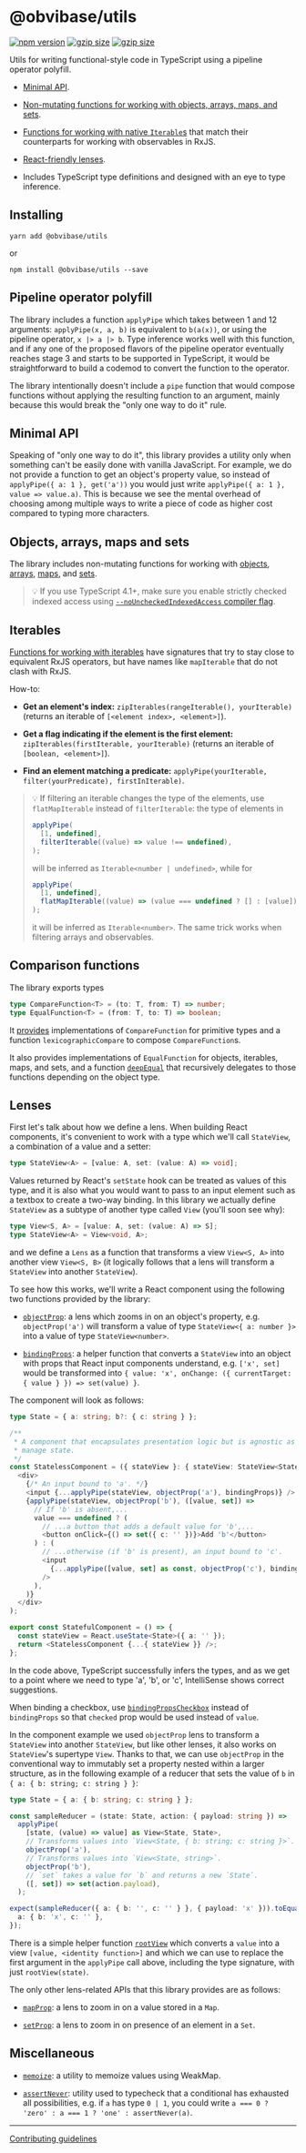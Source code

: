 # @obvibase/utils

[![npm version](https://badge.fury.io/js/%40obvibase%2Futils.svg)](https://badge.fury.io/js/%40obvibase%2Futils)
[![gzip size](https://badgen.net/bundlephobia/minzip/@obvibase/utils?color=green)](https://bundlephobia.com/result?p=@obvibase/utils@10.0.1)
[![gzip size](https://badgen.net/bundlephobia/tree-shaking/@obvibase/utils)](https://bundlephobia.com/result?p=@obvibase/utils@10.0.1)

Utils for writing functional-style code in TypeScript using a pipeline operator polyfill.

- [Minimal API](#minimal-api).

- [Non-mutating functions for working with objects, arrays, maps, and sets](#objects-arrays-maps-and-sets).

- [Functions for working with native `Iterable`s](#iterables) that match their counterparts for working with observables in RxJS.

- [React-friendly lenses](#lenses).

- Includes TypeScript type definitions and designed with an eye to type inference.

## Installing

```
yarn add @obvibase/utils
```

or

```
npm install @obvibase/utils --save
```

## Pipeline operator polyfill

The library includes a function `applyPipe` which takes between 1 and 12 arguments: `applyPipe(x, a, b)` is equivalent to `b(a(x))`, or using the pipeline operator, `x |> a |> b`. Type inference works well with this function, and if any one of the proposed flavors of the pipeline operator eventually reaches stage 3 and starts to be supported in TypeScript, it would be straightforward to build a codemod to convert the function to the operator.

The library intentionally doesn't include a `pipe` function that would compose functions without applying the resulting function to an argument, mainly because this would break the "only one way to do it" rule.

## Minimal API

Speaking of "only one way to do it", this library provides a utility only when something can't be easily done with vanilla JavaScript. For example, we do not provide a function to get an object's property value, so instead of `applyPipe({ a: 1 }, get('a'))` you would just write `applyPipe({ a: 1 }, value => value.a)`. This is because we see the mental overhead of choosing among multiple ways to write a piece of code as higher cost compared to typing more characters.

## Objects, arrays, maps and sets

The library includes non-mutating functions for working with [objects](https://github.com/obvibase/utils/tree/master/src/lib/object), [arrays](https://github.com/obvibase/utils/tree/master/src/lib/array), [maps](https://github.com/obvibase/utils/tree/master/src/lib/map), and [sets](https://github.com/obvibase/utils/tree/master/src/lib/set).

> :bulb: If you use TypeScript 4.1+, make sure you enable strictly checked indexed access using [`--noUncheckedIndexedAccess` compiler flag](https://devblogs.microsoft.com/typescript/announcing-typescript-4-1-rc/#no-unchecked-indexed-access).

## Iterables

[Functions for working with iterables](https://github.com/obvibase/utils/tree/master/src/lib/iterable) have signatures that try to stay close to equivalent RxJS operators, but have names like `mapIterable` that do not clash with RxJS.

How-to:

- **Get an element's index:** `zipIterables(rangeIterable(), yourIterable)` (returns an iterable of `[<element index>, <element>]`).

- **Get a flag indicating if the element is the first element:** `zipIterables(firstIterable, yourIterable)` (returns an iterable of `[boolean, <element>]`).

- **Find an element matching a predicate:** `applyPipe(yourIterable, filter(yourPredicate), firstInIterable)`.

> :bulb: If filtering an iterable changes the type of the elements, use `flatMapIterable` instead of `filterIterable`: the type of elements in
>
> ```ts
> applyPipe(
>   [1, undefined],
>   filterIterable((value) => value !== undefined),
> );
> ```
>
> will be inferred as `Iterable<number | undefined>`, while for
>
> ```ts
> applyPipe(
>   [1, undefined],
>   flatMapIterable((value) => (value === undefined ? [] : [value])),
> );
> ```
>
> it will be inferred as `Iterable<number>`. The same trick works when filtering arrays and observables.

## Comparison functions

The library exports types

```ts
type CompareFunction<T> = (to: T, from: T) => number;
type EqualFunction<T> = (from: T, to: T) => boolean;
```

It [provides](https://github.com/obvibase/utils/tree/master/src/lib/compare) implementations of `CompareFunction` for primitive types and a function `lexicographicCompare` to compose `CompareFunction`s.

It also provides implementations of `EqualFunction` for objects, iterables, maps, and sets, and a function [`deepEqual`](https://github.com/obvibase/utils/blob/master/src/lib/deepEqual.ts) that recursively delegates to those functions depending on the object type.

## Lenses

First let's talk about how we define a lens. When building React components, it's convenient to work with a type which we'll call `StateView`, a combination of a value and a setter:

```ts
type StateView<A> = [value: A, set: (value: A) => void];
```

Values returned by React's `setState` hook can be treated as values of this type, and it is also what you would want to pass to an input element such as a textbox to create a two-way binding. In this library we actually define `StateView` as a subtype of another type called `View` (you'll soon see why):

```ts
type View<S, A> = [value: A, set: (value: A) => S];
type StateView<A> = View<void, A>;
```

and we define a `Lens` as a function that transforms a view `View<S, A>` into another view `View<S, B>` (it logically follows that a lens will transform a `StateView` into another `StateView`).

To see how this works, we'll write a React component using the following two functions provided by the library:

- [`objectProp`](https://github.com/obvibase/utils/blob/master/src/lib/object/objectProp.ts): a lens which zooms in on an object's property, e.g. `objectProp('a')` will transform a value of type `StateView<{ a: number }>` into a value of type `StateView<number>`.

- [`bindingProps`](https://github.com/obvibase/utils/blob/master/src/lib/react/bindingProps.ts): a helper function that converts a `StateView` into an object with props that React input components understand, e.g. `['x', set]` would be transformed into `{ value: 'x', onChange: ({ currentTarget: { value } }) => set(value) }`.

The component will look as follows:

```ts
type State = { a: string; b?: { c: string } };

/**
 * A component that encapsulates presentation logic but is agnostic as to how we
 * manage state.
 */
const StatelessComponent = ({ stateView }: { stateView: StateView<State> }) => (
  <div>
    {/* An input bound to 'a'. */}
    <input {...applyPipe(stateView, objectProp('a'), bindingProps)} />
    {applyPipe(stateView, objectProp('b'), ([value, set]) =>
      // If 'b' is absent,...
      value === undefined ? (
        // ...a button that adds a default value for 'b',...
        <button onClick={() => set({ c: '' })}>Add 'b'</button>
      ) : (
        // ...otherwise (if 'b' is present), an input bound to 'c'.
        <input
          {...applyPipe([value, set] as const, objectProp('c'), bindingProps)}
        />
      ),
    )}
  </div>
);

export const StatefulComponent = () => {
  const stateView = React.useState<State>({ a: '' });
  return <StatelessComponent {...{ stateView }} />;
};
```

In the code above, TypeScript successfully infers the types, and as we get to a point where we need to type 'a', 'b', or 'c', IntelliSense shows correct suggestions.

When binding a checkbox, use [`bindingPropsCheckbox`](https://github.com/obvibase/utils/blob/master/src/lib/react/bindingPropsCheckbox.ts) instead of `bindingProps` so that `checked` prop would be used instead of `value`.

In the component example we used `objectProp` lens to transform a `StateView` into another `StateView`, but like other lenses, it also works on `StateView`'s supertype `View`. Thanks to that, we can use `objectProp` in the conventional way to immutably set a property nested within a larger structure, as in the following example of a reducer that sets the value of `b` in `{ a: { b: string; c: string } }`:

```ts
type State = { a: { b: string; c: string } };

const sampleReducer = (state: State, action: { payload: string }) =>
  applyPipe(
    [state, (value) => value] as View<State, State>,
    // Transforms values into `View<State, { b: string; c: string }>`.
    objectProp('a'),
    // Transforms values into `View<State, string>`.
    objectProp('b'),
    // `set` takes a value for `b` and returns a new `State`.
    ([, set]) => set(action.payload),
  );

expect(sampleReducer({ a: { b: '', c: '' } }, { payload: 'x' })).toEqual({
  a: { b: 'x', c: '' },
});
```

There is a simple helper function [`rootView`](https://github.com/obvibase/utils/blob/master/src/lib/view/rootView.ts) which converts a `value` into a view `[value, <identity function>]` and which we can use to replace the first argument in the `applyPipe` call above, including the type signature, with just `rootView(state)`.

The only other lens-related APIs that this library provides are as follows:

- [`mapProp`](https://github.com/obvibase/utils/blob/master/src/lib/map/mapProp.ts): a lens to zoom in on a value stored in a `Map`.

- [`setProp`](https://github.com/obvibase/utils/blob/master/src/lib/set/setProp.ts): a lens to zoom in on presence of an element in a `Set`.

## Miscellaneous

- [`memoize`](https://github.com/obvibase/utils/blob/master/src/lib/memoize.ts): a utility to memoize values using WeakMap.

- [`assertNever`](https://github.com/obvibase/utils/blob/master/src/lib/assertNever.ts): utility used to typecheck that a conditional has exhausted all possibilities, e.g. if `a` has type `0 | 1`, you could write `a === 0 ? 'zero' : a === 1 ? 'one' : assertNever(a)`.

---

[Contributing guidelines](https://github.com/obvibase/utils/blob/master/.github/CONTRIBUTING.md)
